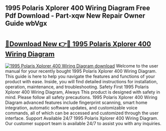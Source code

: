 ## 1995 Polaris Xplorer 400 Wiring Diagram Free Pdf Download - Part-xqw New Repair Owner Guide wbVgx

# <h2><a href="http://dfovk33.blite.top/?on=1995+Polaris+Xplorer+400+Wiring+Diagram">🔗Download New 👉🔴 1995 Polaris Xplorer 400 Wiring Diagram</a></h2>

[![1995 Polaris Xplorer 400 Wiring Diagram download](https://i.imgur.com/lujVjoI.png)](http://dfovk33.blite.top/?on=1995+Polaris+Xplorer+400+Wiring+Diagram)
Welcome to the user manual for your recently bought 1995 Polaris Xplorer 400 Wiring Diagram. This guide is here to help you navigate the features and functions of your product with ease. Inside, you will find detailed instructions for installation, operation, maintenance, and troubleshooting. Safety First 1995 Polaris Xplorer 400 Wiring Diagram, Always This product is designed with safety in mind. Please follow all safety precautions. 1995 Polaris Xplorer 400 Wiring Diagram advanced features include fingerprint scanning, smart home integration, automatic software updates, and customizable voice commands, all of which can be accessed and customized through the user interface. Support Available 24/7 1995 Polaris Xplorer 400 Wiring Diagram. Our customer support team is available 24/7 to assist you with any inquiries.
